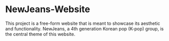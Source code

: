 # NewJeans-Website
This project is a free-form website that is meant to showcase its aesthetic and functionality. NewJeans, a 4th generation Korean pop (K-pop) group, is the central theme of this website.
